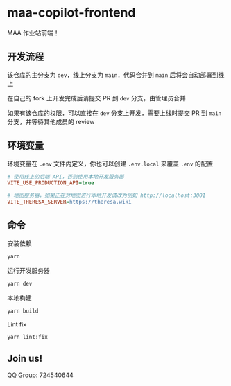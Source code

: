 # maa-copilot-frontend

MAA 作业站前端！

## 开发流程

该仓库的主分支为 `dev`，线上分支为 `main`，代码合并到 `main` 后将会自动部署到线上

在自己的 fork 上开发完成后请提交 PR 到 `dev` 分支，由管理员合并

如果有该仓库的权限，可以直接在 `dev` 分支上开发，需要上线时提交 PR 到 `main` 分支，并等待其他成员的 review

## 环境变量

环境变量在 `.env` 文件内定义，你也可以创建 `.env.local` 来覆盖 `.env` 的配置

```ini
# 使用线上的后端 API，否则使用本地开发服务器
VITE_USE_PRODUCTION_API=true

# 地图服务器，如果正在对地图进行本地开发请改为例如 http://localhost:3001
VITE_THERESA_SERVER=https://theresa.wiki
```

## 命令

安装依赖

```bash
yarn
```

运行开发服务器

```bash
yarn dev
```

本地构建

```bash
yarn build
```

Lint fix

```bash
yarn lint:fix
```

## Join us!

QQ Group: 724540644
